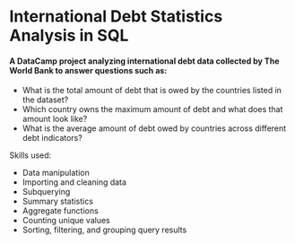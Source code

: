# International Debt Statistics Analysis in SQL

#### A DataCamp project analyzing international debt data collected by The World Bank to answer questions such as:
* What is the total amount of debt that is owed by the countries listed in the dataset?
* Which country owns the maximum amount of debt and what does that amount look like?
* What is the average amount of debt owed by countries across different debt indicators?

Skills used:
* Data manipulation
* Importing and cleaning data
* Subquerying
* Summary statistics
* Aggregate functions
* Counting unique values
* Sorting, filtering, and grouping query results
